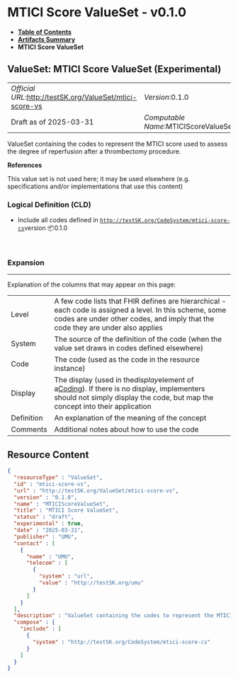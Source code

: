 # MTICI Score ValueSet - v0.1.0

* [**Table of Contents**](toc.md)
* [**Artifacts Summary**](artifacts.md)
* **MTICI Score ValueSet**

## ValueSet: MTICI Score ValueSet (Experimental) 

| | |
| :--- | :--- |
| *Official URL*:http://testSK.org/ValueSet/mtici-score-vs | *Version*:0.1.0 |
| Draft as of 2025-03-31 | *Computable Name*:MTICIScoreValueSet |

 
ValueSet containing the codes to represent the MTICI score used to assess the degree of reperfusion after a thrombectomy procedure. 

 **References** 

This value set is not used here; it may be used elsewhere (e.g. specifications and/or implementations that use this content)

### Logical Definition (CLD)

* Include all codes defined in [`http://testSK.org/CodeSystem/mtici-score-cs`](CodeSystem-mtici-score-cs.md)version 📦0.1.0

 

### Expansion

-------

 Explanation of the columns that may appear on this page: 

| | |
| :--- | :--- |
| Level | A few code lists that FHIR defines are hierarchical - each code is assigned a level. In this scheme, some codes are under other codes, and imply that the code they are under also applies |
| System | The source of the definition of the code (when the value set draws in codes defined elsewhere) |
| Code | The code (used as the code in the resource instance) |
| Display | The display (used in the*display*element of a[Coding](http://hl7.org/fhir/R5/datatypes.html#Coding)). If there is no display, implementers should not simply display the code, but map the concept into their application |
| Definition | An explanation of the meaning of the concept |
| Comments | Additional notes about how to use the code |



## Resource Content

```json
{
  "resourceType" : "ValueSet",
  "id" : "mtici-score-vs",
  "url" : "http://testSK.org/ValueSet/mtici-score-vs",
  "version" : "0.1.0",
  "name" : "MTICIScoreValueSet",
  "title" : "MTICI Score ValueSet",
  "status" : "draft",
  "experimental" : true,
  "date" : "2025-03-31",
  "publisher" : "UMU",
  "contact" : [
    {
      "name" : "UMU",
      "telecom" : [
        {
          "system" : "url",
          "value" : "http://testSK.org/umu"
        }
      ]
    }
  ],
  "description" : "ValueSet containing the codes to represent the MTICI score used to assess the degree of reperfusion after a thrombectomy procedure.",
  "compose" : {
    "include" : [
      {
        "system" : "http://testSK.org/CodeSystem/mtici-score-cs"
      }
    ]
  }
}

```
